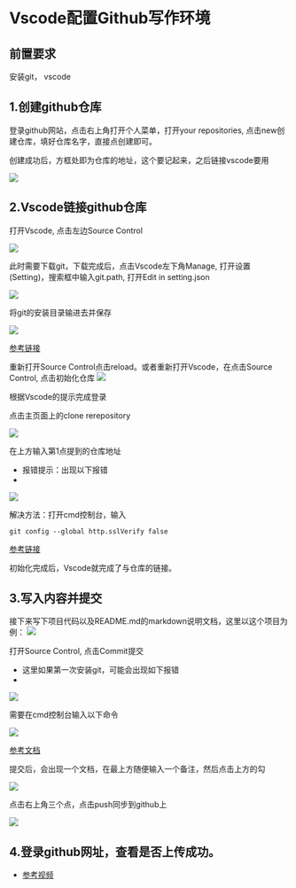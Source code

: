 # Vscode配置Github写作环境


## 前置要求

安装git， vscode

## 1.创建github仓库
登录github网站，点击右上角打开个人菜单，打开your repositories, 点击new创建仓库，填好仓库名字，直接点创建即可。

创建成功后，方框处即为仓库的地址，这个要记起来，之后链接vscode要用

![](01.jpg)

## 2.Vscode链接github仓库

打开Vscode, 点击左边Source Control

![](02.jpg)

此时需要下载git，下载完成后，点击Vscode左下角Manage, 打开设置(Setting)，搜索框中输入git.path, 打开Edit in setting.json

![](03.jpg)

将git的安装目录输进去并保存

![](04.jpg)

[参考链接](https://blog.csdn.net/czjl6886/article/details/122129576)

重新打开Source Control点击reload。或者重新打开Vscode，在点击Source Control, 点击初始化仓库
![](05.jpg)

根据Vscode的提示完成登录

点击主页面上的clone rerepository

![](06.jpg)

在上方输入第1点提到的仓库地址

- 报错提示：出现以下报错
- 
![](07.jpg)

解决方法：打开cmd控制台，输入

```
git config --global http.sslVerify false
```
[参考链接](https://blog.csdn.net/weixin_44014995/article/details/109900149)

初始化完成后，Vscode就完成了与仓库的链接。

## 3.写入内容并提交

接下来写下项目代码以及README.md的markdown说明文档，这里以这个项目为例：
![](08.jpg)

打开Source Control, 点击Commit提交

- 这里如果第一次安装git，可能会出现如下报错
- 
![](09.jpg)

需要在cmd控制台输入以下命令

![](10.jpg)

[参考文档](https://git-scm.com/book/en/v2/Getting-Started-First-Time-Git-Setup)

提交后，会出现一个文档，在最上方随便输入一个备注，然后点击上方的勾

![](11.jpg)

点击右上角三个点，点击push同步到github上

![](12.jpg)

## 4.登录github网址，查看是否上传成功。


- [参考视频](https://www.bilibili.com/video/BV1jw41177sm/?spm_id_from=333.337.search-card.all.click&vd_source=af75e8cf52f63b22781c467b82b31e02)